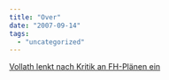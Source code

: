 ```yaml
---
title: "Over"
date: "2007-09-14"
tags: 
  - "uncategorized"
---
```


[Vollath lenkt nach Kritik an FH-Plänen ein](http://steiermark.orf.at/stories/221746/ "Vollath lenkt nach Kritik an FH-Plänen ein - oesterreich.ORF.at")
